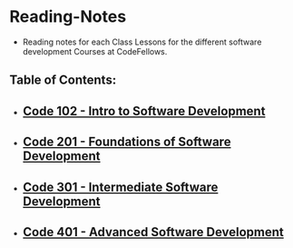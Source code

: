 # Reading-Notes
- Reading notes for each Class Lessons for the different software development Courses at CodeFellows.

## Table of Contents:

- ## [Code 102 - Intro to Software Development](https://github.com/Hambalieu/reading-notes/tree/main/102-readings)

- ## [Code 201 - Foundations of Software Development](https://github.com/Hambalieu/reading-notes/tree/main/201-readings)

- ## [Code 301 - Intermediate Software Development](https://github.com/Hambalieu/reading-notes/tree/main/301-readings)

- ## [Code 401 - Advanced Software Development](https://github.com/Hambalieu/reading-notes/tree/main/401-readings)
